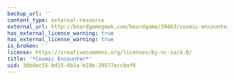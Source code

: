 ```yaml
---
backup_url: ''
content_type: external-resource
external_url: http://boardgamegeek.com/boardgame/39463/cosmic-encounter
has_external_licence_warning: true
has_external_license_warning: true
is_broken: ''
license: https://creativecommons.org/licenses/by-nc-sa/4.0/
title: '*Cosmic Encounter*'
uid: 38bdec55-bd15-4b1a-b28b-20577eccbaf0
---
```

